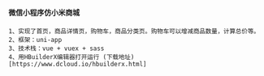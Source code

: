 #### 微信小程序仿小米商城
    1、实现了首页，商品详情页，购物车，商品分类页。购物车可以增减商品数量，计算总价等。
    2、框架：uni-app
    3、技术栈：vue + vuex + sass
    4、用HBuilderX编辑器打开运行 (下载地址)[https://www.dcloud.io/hbuilderx.html]
